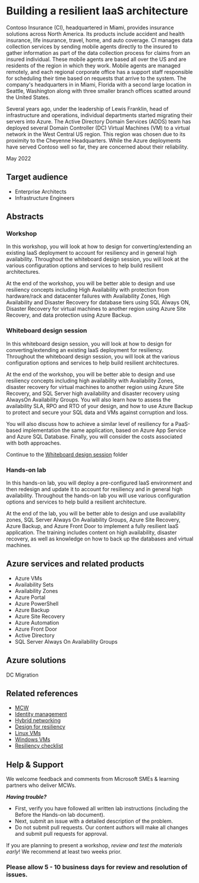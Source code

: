 # Building a resilient IaaS architecture 

Contoso Insurance (CI), headquartered in Miami, provides insurance solutions across North America. Its products include accident and health insurance, life insurance, travel, home, and auto coverage. CI manages data collection services by sending mobile agents directly to the insured to gather information as part of the data collection process for claims from an insured individual. These mobile agents are based all over the US and are residents of the region in which they work. Mobile agents are managed remotely, and each regional corporate office has a support staff responsible for scheduling their time based on requests that arrive to the system. The company's headquarters in in Miami, Florida with a second large location in Seattle, Washington along with three smaller branch offices scatted around the United States.

Several years ago, under the leadership of Lewis Franklin, head of infrastructure and operations, individual departments started migrating their servers into Azure. The Active Directory Domain Services (ADDS) team has deployed several Domain Controller (DC) Virtual Machines (VM) to a virtual network in the West Central US region. This region was chosen due to its proximity to the Cheyenne Headquarters. While the Azure deployments have served Contoso well so far, they are concerned about their reliability.

May 2022


## Target audience

- Enterprise Architects
- Infrastructure Engineers

## Abstracts

### Workshop

In this workshop, you will look at how to design for converting/extending an existing IaaS deployment to account for resiliency and in general high availability. Throughout the whiteboard design session, you will look at the various configuration options and services to help build resilient architectures.

At the end of the workshop, you will be better able to design and use resiliency concepts including High Availability with protection from hardware/rack and datacenter failures with Availability Zones, High Availability and Disaster Recovery for database tiers using SQL Always ON, Disaster Recovery for virtual machines to another region using Azure Site Recovery, and data protection using Azure Backup.

### Whiteboard design session

In this whiteboard design session, you will look at how to design for converting/extending an existing IaaS deployment for resiliency. Throughout the whiteboard design session, you will look at the various configuration options and services to help build resilient architectures.

At the end of the workshop, you will be better able to design and use resiliency concepts including high availability with Availability Zones, disaster recovery for virtual machines to another region using Azure Site Recovery, and SQL Server high availability and disaster recovery using AlwaysOn Availability Groups. You will also learn how to assess the availability SLA, RPO and RTO of your design, and how to use Azure Backup to protect and secure your SQL data and VMs against corruption and loss.

You will also discuss how to achieve a similar level of resiliency for a PaaS-based implementation the same application, based on Azure App Service and Azure SQL Database. Finally, you will consider the costs associated with both approaches.

Continue to the [Whiteboard design session](https://github.com/microsoft/MCW-Building-a-resilient-IaaS-architecture/tree/master/Whiteboard%20design%20session) folder

### Hands-on lab

In this hands-on lab, you will deploy a pre-configured IaaS environment and then redesign and update it to account for resiliency and in general high availability. Throughout the hands-on lab you will use various configuration options and services to help build a resilient architecture.

At the end of the lab, you will be better able to design and use availability zones, SQL Server Always On Availability Groups, Azure Site Recovery, Azure Backup, and Azure Front Door to implement a fully resilient IaaS application. The training includes content on high availability, disaster recovery, as well as knowledge on how to back up the databases and virtual machines.

## Azure services and related products

- Azure VMs
- Availability Sets
- Availability Zones
- Azure Portal
- Azure PowerShell
- Azure Backup
- Azure Site Recovery
- Azure Automation
- Azure Front Door
- Active Directory
- SQL Server Always On Availability Groups

## Azure solutions
DC Migration

## Related references
- [MCW](https://github.com/Microsoft/MCW)
- [Identity management](https://microsoft.sharepoint.com/sites/infopedia/pages/layouts/kcdoc.aspx?k=g01kc-1-30334)
- [Hybrid networking](https://microsoft.sharepoint.com/sites/infopedia/pages/layouts/kcdoc.aspx?k=g01kc-1-30331)
- [Design for resiliency](https://microsoft.sharepoint.com/sites/infopedia/pages/layouts/kcdoc.aspx?k=g01kc-1-30327)
- [Linux VMs](https://microsoft.sharepoint.com/sites/infopedia/pages/layouts/kcdoc.aspx?k=g01kc-1-30330)
- [Windows VMs](https://microsoft.sharepoint.com/sites/infopedia/pages/layouts/kcdoc.aspx?k=g01kc-1-30329)
- [Resiliency checklist](https://microsoft.sharepoint.com/sites/infopedia/pages/layouts/kcdoc.aspx?k=g01kc-1-30328)

## Help & Support

We welcome feedback and comments from Microsoft SMEs & learning partners who deliver MCWs.  

***Having trouble?***
- First, verify you have followed all written lab instructions (including the Before the Hands-on lab document).
- Next, submit an issue with a detailed description of the problem.
- Do not submit pull requests. Our content authors will make all changes and submit pull requests for approval.   

If you are planning to present a workshop, *review and test the materials early*! We recommend at least two weeks prior.

### Please allow 5 - 10 business days for review and resolution of issues.
